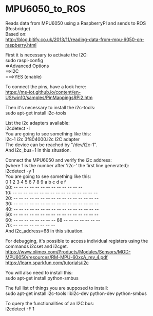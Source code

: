 # MPU6050_to_ROS
Reads data from MPU6050 using a RaspberryPI and sends to ROS (Rosbridge)  
Based on:  
http://blog.bitify.co.uk/2013/11/reading-data-from-mpu-6050-on-raspberry.html  

First it is necessary to activate the I2C:  
sudo raspi-config  
=>Advanced Options  
==>I2C  
===>YES (enable)  

To connect the pins, have a look here:  
https://ms-iot.github.io/content/en-US/win10/samples/PinMappingsRPi2.htm  

Then it's necessary to install the i2c-tools:  
sudo apt-get install i2c-tools  

List the i2c adapters available:  
i2cdetect -l  
You are going to see something like this:  
i2c-1	i2c       	3f804000.i2c                    	I2C adapter  
The device can be reached by "/dev/i2c-1".  
And i2c_bus=1 in this situation.  

Connect the MPU6050 and verify the i2c address:  
(where 1 is the number after 'i2c-' the first line generated):  
i2cdetect -y 1  
You are going to see something like this:  
     0  1  2  3  4  5  6  7  8  9  a  b  c  d  e  f  
00:          -- -- -- -- -- -- -- -- -- -- -- -- --  
10: -- -- -- -- -- -- -- -- -- -- -- -- -- -- -- --  
20: -- -- -- -- -- -- -- -- -- -- -- -- -- -- -- --  
30: -- -- -- -- -- -- -- -- -- -- -- -- -- -- -- --  
40: -- -- -- -- -- -- -- -- -- -- -- -- -- -- -- --  
50: -- -- -- -- -- -- -- -- -- -- -- -- -- -- -- --  
60: -- -- -- -- -- -- -- -- 68 -- -- -- -- -- -- --  
70: -- -- -- -- -- -- -- --  
And i2c_address=68 in this situation.  

For debugging, it's possible to access individual registers using the commands i2cset and i2cget.  
https://www.olimex.com/Products/Modules/Sensors/MOD-MPU6050/resources/RM-MPU-60xxA_rev_4.pdf  
https://learn.sparkfun.com/tutorials/i2c  

You will also need to install this:  
sudo apt-get install python-smbus  

The full list of things you are supposed to install:  
sudo apt-get install i2c-tools libi2c-dev python-dev python-smbus  

To query the functionalities of an  I2C  bus:  
i2cdetect -F 1  

